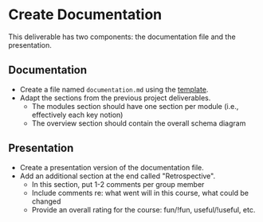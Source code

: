 # Create Documentation
This deliverable has two components: the documentation file and the presentation.

## Documentation
* Create a file named `documentation.md` using the [template](../templates/documentation.md).
* Adapt the sections from the previous project deliverables.
    * The modules section should have one section per module (i.e., effectively each key notion)
    * The overview section should contain the overall schema diagram

## Presentation
* Create a presentation version of the documentation file.
* Add an additional section at the end called "Retrospective".
    * In this section, put 1-2 comments per group member
    * Include comments re: what went will in this course, what could be changed
    * Provide an overall rating for the course: fun/!fun, useful/!useful, etc.
